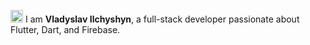 <img src="https://media.giphy.com/media/hvRJCLFzcasrR4ia7z/giphy.gif" width="20px"> I am **Vladyslav Ilchyshyn**, a full-stack developer passionate about Flutter, Dart, and Firebase.
